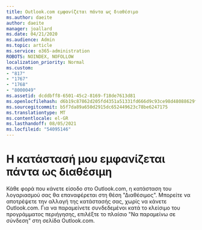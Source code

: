 ```yaml
---
title: Outlook.com εμφανίζεται πάντα ως διαθέσιμο
ms.author: daeite
author: daeite
manager: joallard
ms.date: 04/21/2020
ms.audience: Admin
ms.topic: article
ms.service: o365-administration
ROBOTS: NOINDEX, NOFOLLOW
localization_priority: Normal
ms.custom:
- "817"
- "1767"
- "1768"
- "8000049"
ms.assetid: dcddbff8-6501-45c2-8169-f18de7613d81
ms.openlocfilehash: d6b19c87862d205fd4351a51331fd666d9c93ce98d48088629f054fe22b68c53
ms.sourcegitcommit: b5f7da89a650d2915dc652449623c78be6247175
ms.translationtype: MT
ms.contentlocale: el-GR
ms.lasthandoff: 08/05/2021
ms.locfileid: "54095146"
---
```

# <a name="my-status-always-shows-as-available"></a>Η κατάστασή μου εμφανίζεται πάντα ως διαθέσιμη

Κάθε φορά που κάνετε είσοδο στο Outlook.com, η κατάσταση του λογαριασμού σας θα επαναφέρεται στη θέση "Διαθέσιμος". Μπορείτε να αποτρέψετε την αλλαγή της κατάστασής σας, χωρίς να κάνετε Outlook.com. Για να παραμείνετε συνδεδεμένοι κατά  το κλείσιμο του προγράμματος περιήγησης, επιλέξτε το πλαίσιο "Να παραμείνω σε σύνδεση" στη σελίδα Outlook.com.
